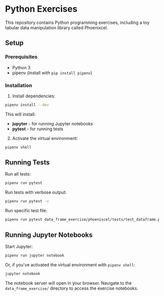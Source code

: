 # Python Exercises

This repository contains Python programming exercises, including a toy tabular data manipulation library called Phoenixcel.

## Setup

### Prerequisites
- Python 3
- pipenv (install with `pip install pipenv`)

### Installation

1. Install dependencies:
```bash
pipenv install --dev
```

This will install:
- **jupyter** - for running Jupyter notebooks
- **pytest** - for running tests

2. Activate the virtual environment:
```bash
pipenv shell
```

## Running Tests

Run all tests:
```bash
pipenv run pytest
```

Run tests with verbose output:
```bash
pipenv run pytest -v
```

Run specific test file:
```bash
pipenv run pytest data_frame_exercise/phoenixcel/tests/test_dataframe.py
```

## Running Jupyter Notebooks

Start Jupyter:
```bash
pipenv run jupyter notebook
```

Or, if you've activated the virtual environment with `pipenv shell`:
```bash
jupyter notebook
```

The notebook server will open in your browser. Navigate to the `data_frame_exercise/` directory to access the exercise notebooks.

